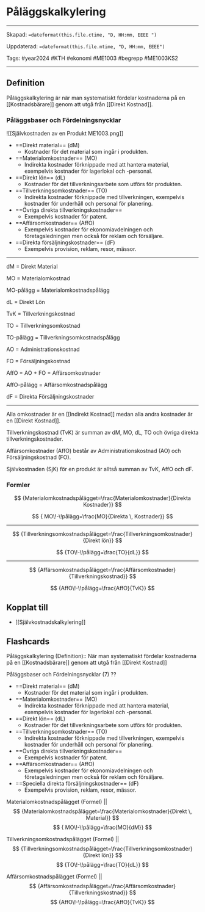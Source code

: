 # Påläggskalkylering

---
Skapad: `=dateformat(this.file.ctime, "D, HH:mm, EEEE ")`

Uppdaterad: `=dateformat(this.file.mtime, "D, HH:mm, EEEE")`

Tags: #year2024 #KTH #ekonomi #ME1003 #begrepp #ME1003KS2

---

## Definition

Påläggskalkylering är när man systematiskt fördelar kostnaderna på en [[Kostnadsbärare]] genom att utgå från [[Direkt Kostnad]].

### Påläggsbaser och Fördelningsnycklar

![[Självkostnaden av en Produkt ME1003.png]]

- ==Direkt material== (dM)
	- Kostnader för det material som ingår i produkten.
- ==Materialomkostnader== (MO)
	- Indirekta kostnader förknippade med att hantera material, exempelvis kostnader för lagerlokal och -personal.
- ==Direkt lön== (dL)
	- Kostnader för det tillverkningsarbete som utförs för produkten.
- ==Tillverkningsomkostnader== (TO)
	- Indirekta kostnader förknippade med tillverkningen, exempelvis kostnader för underhåll och personal för planering.
- ==Övriga direkta tillverkningskostnader==
	- Exempelvis kostnader för patent.
- ==Affärsomkostnader== (AffO)
	- Exempelvis kostnader för ekonomiavdelningen och företagsledningen men också för reklam och försäljare.
- ==Direkta försäljningskostnader== (dF)
	- Exempelvis provision, reklam, resor, mässor.

---

dM = Direkt Material

MO = Materialomkostnad

MO-pålägg = Materialomkostnadspålägg

dL = Direkt Lön

TvK = Tillverkningskostnad

TO = Tillverkningsomkostnad

TO-pålägg = Tillverkningsomkostnadspålägg

AO = Administrationskostnad

FO = Försäljningskostnad

AffO = AO + FO = Affärsomkostnader

AffO-pålägg = Affärsomkostnadspålägg

dF = Direkta Försäljningskostnader

---

Alla omkostnader är en [[Indirekt Kostnad]] medan alla andra kostnader är en [[Direkt Kostnad]].

Tillverkningskostnad (TvK) är summan av dM, MO, dL, TO och övriga direkta tillverkningskostnader.

Affärsomkostnader (AffO) består av Administrationskostnad (AO) och Försäljningskostnad (FO).

Självkostnaden (SjK) för en produkt är alltså summan av TvK, AffO och dF.

### Formler

$$
{Materialomkostnadspålägget=\frac{Materialomkostnader}{Direkta Kostnader}}
$$

$$
{ MO\!-\!pålägg=\frac{MO}{Direkta \, Kostnader}}
$$

---

$$
{Tillverkningsomkostnadspålägget=\frac{Tillverkningsomkostnader}{Direkt lön}}
$$

$$
{TO\!-\!pålägg=\frac{TO}{dL}}
$$

---

$$
{Affärsomkostnadspålägget=\frac{Affärsomkostnader}{Tillverkningskostnad}}
$$

$$
{AffO\!-\!pålägg=\frac{AffO}{TvK}}
$$

## Kopplat till

- [[Självkostnadskalkylering]]

## Flashcards

Påläggskalkylering (Definition):: När man systematiskt fördelar kostnaderna på en [[Kostnadsbärare]] genom att utgå från [[Direkt Kostnad]]
<!--SR:!2024-02-16,2,248!2024-02-25,9,250-->

Påläggsbaser och Fördelningsnycklar (7)
??
- ==Direkt material== (dM)
	- Kostnader för det material som ingår i produkten.
- ==Materialomkostnader== (MO)
	- Indirekta kostnader förknippade med att hantera material, exempelvis kostnader för lagerlokal och -personal.
- ==Direkt lön== (dL)
	- Kostnader för det tillverkningsarbete som utförs för produkten.
- ==Tillverkningsomkostnader== (TO)
	- Indirekta kostnader förknippade med tillverkningen, exempelvis kostnader för underhåll och personal för planering.
- ==Övriga direkta tillverkningskostnader==
	- Exempelvis kostnader för patent.
- ==Affärsomkostnader== (AffO)
	- Exempelvis kostnader för ekonomiavdelningen och företagsledningen men också för reklam och försäljare.
- ==Speciella direkta försäljningskostnader== (dF)
	- Exempelvis provision, reklam, resor, mässor.
<!--SR:!2024-02-17,1,210!2024-02-17,4,270-->

Materialomkostnadspålägget (Formel)
||
$$
{Materialomkostnadspålägget=\frac{Materialomkostnader}{Direkt \, Material}}
$$
$$
{ MO\!-\!pålägg=\frac{MO}{dM}}
$$
<!--SR:!2024-02-22,6,250-->

Tillverkningsomkostnadspålägget (Formel)
||
$$
{Tillverkningsomkostnadspålägget=\frac{Tillverkningsomkostnader}{Direkt lön}}
$$
$$
{TO\!-\!pålägg=\frac{TO}{dL}}
$$
<!--SR:!2024-02-17,2,230-->

Affärsomkostnadspålägget (Formel)
||
$$
{Affärsomkostnadspålägget=\frac{Affärsomkostnader}{Tillverkningskostnad}}
$$
$$
{AffO\!-\!pålägg=\frac{AffO}{TvK}}
$$
<!--SR:!2024-02-23,7,250-->
